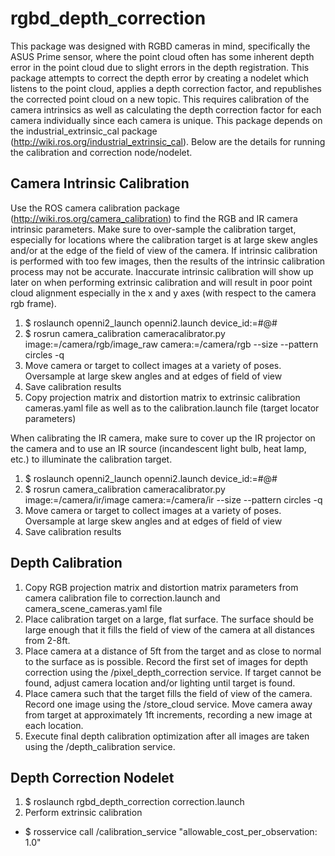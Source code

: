 # rgbd_depth_correction

This package was designed with RGBD cameras in mind, specifically the ASUS Prime sensor,
where the point cloud often has some inherent depth error in the point cloud due to slight
errors in the depth registration.  This package attempts to correct the depth error by 
creating a nodelet which listens to the point cloud, applies a depth correction factor,
and republishes the corrected point cloud on a new topic.  This requires calibration of the
camera intrinsics as well as calculating the depth correction factor for each camera individually
since each camera is unique.  This package depends on the industrial_extrinsic_cal package
(http://wiki.ros.org/industrial_extrinsic_cal).  Below are the details for running the 
calibration and correction node/nodelet.

## Camera Intrinsic Calibration

Use the ROS camera calibration package (http://wiki.ros.org/camera_calibration) to find the RGB
and IR camera intrinsic parameters.  Make sure to over-sample the calibration target, especially
for locations where the calibration target is at large skew angles and/or at the edge of the field
of view of the camera.  If intrinsic calibration is performed with too few images, then the results
of the intrinsic calibration process may not be accurate.  Inaccurate intrinsic calibration will 
show up later on when performing extrinsic calibration and will result in poor point cloud alignment
especially in the x and y axes (with respect to the camera rgb frame).

 1. $ roslaunch openni2_launch openni2.launch device_id:=#@#
 2. $ rosrun camera_calibration cameracalibrator.py image:=/camera/rgb/image_raw camera:=/camera/rgb --size <MxN> --pattern circles -q <spacing>
 3. Move camera or target to collect images at a variety of poses.  Oversample at large skew angles and at edges of field of view
 4. Save calibration results
 5. Copy projection matrix and distortion matrix to extrinsic calibration cameras.yaml file as well as to the calibration.launch file (target
   locator parameters)

When calibrating the IR camera, make sure to cover up the IR projector on the camera and to use an
IR source (incandescent light bulb, heat lamp, etc.) to illuminate the calibration target.

 1. $ roslaunch openni2_launch openni2.launch device_id:=#@#
 2. $ rosrun camera_calibration cameracalibrator.py image:=/camera/ir/image camera:=/camera/ir --size <MxN> --pattern circles -q <spacing>
 3. Move camera or target to collect images at a variety of poses.  Oversample at large skew angles and at edges of field of view
 4. Save calibration results

## Depth Calibration

 1. Copy RGB projection matrix and distortion matrix parameters from camera calibration file to correction.launch and camera_scene_cameras.yaml file
 2. Place calibration target on a large, flat surface.  The surface should be large enough that it fills the field of view of the camera at all
    distances from 2-8ft.
 3. Place camera at a distance of 5ft from the target and as close to normal to the surface as is possible.  Record the first set of images for depth
    correction using the /pixel_depth_correction service.  If target cannot be found, adjust camera location and/or lighting until target is found.
 4. Place camera such that the target fills the field of view of the camera.  Record one image using the /store_cloud service.  Move camera away from
    target at approximately 1ft increments, recording a new image at each location.
 5. Execute final depth calibration optimization after all images are taken using the /depth_calibration service.

## Depth Correction Nodelet

 1. $ roslaunch rgbd_depth_correction correction.launch
 2. Perform extrinsic calibration
   - $ rosservice call /calibration_service "allowable_cost_per_observation: 1.0"

